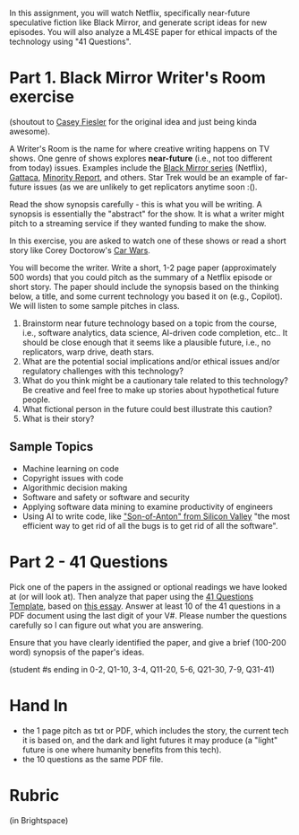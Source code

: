 In this assignment, you will watch Netflix, specifically near-future speculative fiction like Black Mirror, and generate script ideas for new episodes. You will also analyze a ML4SE paper for ethical impacts of the technology using "41 Questions".

# Part 1. Black Mirror Writer's Room exercise
(shoutout to [Casey Fiesler](https://caseyfiesler.com/about/) for the original idea and just being kinda awesome). 

A Writer's Room is the name for where creative writing happens on TV shows. One genre of shows explores **near-future** (i.e., not too different from today) issues. Examples include the [Black Mirror series](https://www.netflix.com/ca/title/70264888) (Netflix), [Gattaca](https://en.wikipedia.org/wiki/Gattaca), [Minority Report](https://en.wikipedia.org/wiki/Minority_Report_(film)), and others. Star Trek would be an example of far-future issues (as we are unlikely to get replicators anytime soon :().

Read the show synopsis carefully - this is what you will be writing. A synopsis is essentially the "abstract" for the show. It is what a writer might pitch to a streaming service if they wanted funding to make the show.

In this exercise, you are asked to watch one of these shows or read a short story like Corey Doctorow's [Car Wars](https://doctorow.medium.com/car-wars-a01718a27e9e).

You will become the writer. Write a short, 1-2 page paper (approximately 500 words) that you could pitch as the summary of a Netflix episode or short story. The paper should include the synopsis based on the thinking below, a title, and some current technology you based it on (e.g., Copilot). We will listen to some sample pitches in class.

1. Brainstorm near future technology based on a topic from the course, i.e., software analytics, data science, AI-driven code completion, etc.. It should be close enough that it seems like a plausible future, i.e., no replicators, warp drive, death stars.
2. What are the potential social implications and/or ethical issues and/or regulatory challenges with this technology?
3. ​What do you think might be a cautionary tale related to this technology? Be creative and feel free to make up stories about hypothetical future people.​
4. What fictional person in the future could best illustrate this caution?​
5. What is their story?

## Sample Topics

* Machine learning on code
* Copyright issues with code
* Algorithmic decision making
* Software and safety or software and security
* Applying software data mining to examine productivity of engineers
* Using AI to write code, like ["Son-of-Anton" from Silicon Valley](https://youtu.be/ySDX02WD0og?t=102) "the most efficient way to get rid of all the bugs is to get rid of all the software". 

# Part 2 - 41 Questions

Pick one of the papers in the assigned or optional readings we have looked at (or will look at). Then analyze that paper using the [41 Questions Template](https://docs.google.com/document/d/1gypuJ0cJZ0PdDcZRNddlCKSrznCm8DPbAdw9N46grWY/edit), based on [this essay](https://theconvivialsociety.substack.com/p/the-questions-concerning-technology). Answer at least 10 of the 41 questions in a PDF document using the last digit of your V#. Please number the questions carefully so I can figure out what you are answering.

Ensure that you have clearly identified the paper, and give a brief (100-200 word) synopsis of the paper's ideas.

(student #s ending in 0-2, Q1-10, 3-4, Q11-20, 5-6, Q21-30, 7-9, Q31-41)

# Hand In

* the 1 page pitch as txt or PDF, which includes the story, the current tech it is based on, and the dark and light futures it may produce (a "light" future is one where humanity benefits from this tech).
* the 10 questions as the same PDF file.

# Rubric
(in Brightspace)
